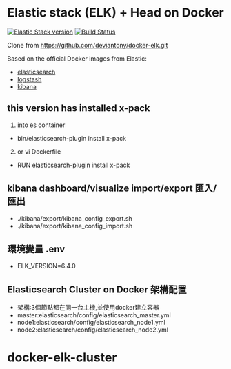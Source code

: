 # Elastic stack (ELK) + Head on Docker
[![Elastic Stack version](https://img.shields.io/badge/ELK-6.4.0-blue.svg?style=flat)](https://github.com/deviantony/docker-elk/issues/312)
[![Build Status](https://api.travis-ci.org/deviantony/docker-elk.svg?branch=master)](https://travis-ci.org/deviantony/docker-elk)

Clone from https://github.com/deviantony/docker-elk.git

Based on the official Docker images from Elastic:

* [elasticsearch](https://github.com/elastic/elasticsearch-docker)
* [logstash](https://github.com/elastic/logstash-docker)
* [kibana](https://github.com/elastic/kibana-docker)

## this version has installed x-pack
1. into es container 
+ bin/elasticsearch-plugin install x-pack
2. or vi Dockerfile 
+ RUN elasticsearch-plugin install x-pack

## kibana dashboard/visualize import/export 匯入/匯出
+ ./kibana/export/kibana_config_export.sh
+ ./kibana/export/kibana_config_import.sh

## 環境變量 .env
+ ELK_VERSION=6.4.0

## Elasticsearch Cluster on Docker 架構配置
+ 架構:3個節點都在同一台主機,並使用docker建立容器
+ master:elasticsearch/config/elasticsearch_master.yml
+ node1:elasticsearch/config/elasticsearch_node1.yml
+ node2:elasticsearch/config/elasticsearch_node2.yml
# docker-elk-cluster
